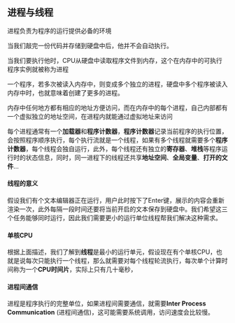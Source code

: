 ## 进程与线程

进程负责为程序的运行提供必备的环境 

当我们敲完一份代码并存储到硬盘中后，他并不会自动执行。

当我们要执行他时，CPU从硬盘中读取程序文件到内存，这个在内存中的可执行程序实例就被称为进程

一个程序，若多次被读入内存中，则变成多个独立的进程，硬盘中多个程序被读入内存中时，也就意味着创建了更多的进程。

内存中任何地方都有相应的地址方便访问，而在内存中的每个进程，自己内部都有一个虚拟独立的地址空间，在进程内就能通过虚拟地址来访问

每个进程通常有一个**加载器**和**程序计数器**，**程序计数器**记录当前程序的执行位置，会按照程序顺序执行，每个执行流就是一个线程，如果有多个线程就需要多个**程序计数器**，每个线程会独自运行，此外，每个线程还有独立的**寄存器**、**堆栈**等程序运行时的状态信息，同时，同一进程下的线程还共享**地址空间**、**全局变量**、**打开的文件**...

#### 线程的意义
假设我们有个文本编辑器正在运行，用户此时按下了Enter键，展示的内容会重新渲染一次，此外每隔一段时间还要将当前开启的文本保存到硬盘中。我们希望这三个任务能够同时运行，因此我们需要更小的运行单位线程帮我们解决这种需求。

#### 单核CPU
根据上面描述，我们了解到**线程**是最小的运行单元，假设现在有个单核CPU，也就是说每次只能执行一个线程，那么就需要对每个线程轮流执行，每次单个计算时间称为一个**CPU时间片**，实际上只有几十毫秒，

#### 进程间通信
进程是程序执行的完整单位，如果进程间需要通信，就需要**Inter Process Communication** (进程间通信)，这可能需要系统调用，访问速度会比较慢。
